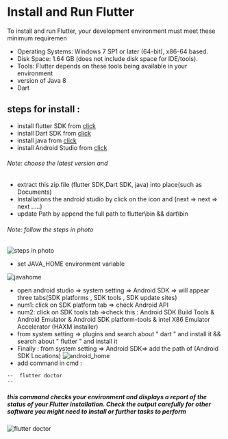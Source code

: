 # Install and Run Flutter

To install and run Flutter, your development environment must meet these minimum requiremen

 - Operating Systems: Windows 7 SP1 or later (64-bit), x86-64 based.
 - Disk Space: 1.64 GB (does not include disk space for IDE/tools).
 - Tools: Flutter depends on these tools being available in your environment 
 - version of Java 8 
 - Dart
 
 ## steps for install : 
 - install flutter SDK from [click](https://storage.googleapis.com/flutter_infra_release/releases/stable/windows/flutter_windows_2.5.3-stable.zip)
 - install Dart SDK from  [click](https://storage.googleapis.com/dart-archive/channels/stable/release/2.14.4/sdk/dartsdk-windows-x64-release.zip)
 - install java from [click](https://www.java.com/)
 - install Android Studio from [click](https://code.visualstudio.com/)
 
 ###### Note: choose the latest version and 
 - extract this zip.file (flutter SDK,Dart SDK, java) into place(such as Documents) 
 - Installations the android studio by click on the icon and  (next => next => next .....)
 - update Path by append the full path to flutter\bin && dart\bin
 ###### Note: follow the steps in photo 
 
 ![steps in photo](C:\Users\User\Documents\Flutter\step.png)
 
 - set JAVA_HOME environment variable 
 
 ![javahome](C:\Users\User\Documents\Flutter\javahome.png)
 
 - open android studio => system setting => Android SDK => will appear three tabs(SDK platforms , SDK tools , SDK update sites) 
  - num1: click on SDK platform tab => check Android API
  - num2: click on  SDK tools tab =>check this : Android SDK Build Tools & Android Emulator & Android SDK platform-tools & intel X86 Emulator Accelerator (HAXM installer)
 - from  system setting => plugins and search about " dart " and install it && search about " flutter " and install it
 - Finally : from  system setting => Android SDK=> 
 add the path of (Android SDK Locations)
  ![android_home](C:\Users\User\Documents\Flutter\androidhome.png)
 - add command in cmd : 
 
 ```
--  flutter doctor
-- 
```
 
##### this command checks your environment and displays a report of the status of your Flutter installation. Check the output carefully for other software you might need to install or further tasks to perform 
 ![flutter doctor](C:\Users\User\Documents\Flutter\flutterdoctor.png)

